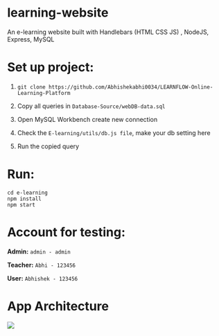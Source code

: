 # learning-website
An e-learning website built with Handlebars  (HTML CSS JS) , NodeJS, Express, MySQL

# Set up project:

1. `git clone https://github.com/Abhishekabhi0034/LEARNFLOW-Online-Learning-Platform`

2. Copy all queries in `Database-Source/webDB-data.sql`

3. Open MySQL Workbench create new connection

4. Check the `E-learning/utils/db.js file`, make your db setting here

5. Run the copied query

# Run:
```
cd e-learning
npm install
npm start
```

# Account for testing:

**Admin:**
`admin - admin`

**Teacher:**
`Abhi - 123456`

**User:**
`Abhishek - 123456`


# App Architecture
![](https://calvinsettachatgul.github.io/imgs/mvc-rails.png)
